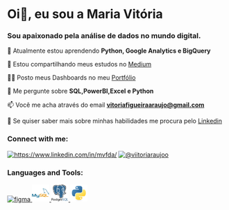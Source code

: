 <h1 align="justified">Oi👋, eu sou a Maria Vitória</h1>
<h3 align="justified">Sou apaixonado pela análise de dados no mundo digital.</h3>

 🌱 Atualmente estou aprendendo **Python, Google Analytics e BigQuery**

 📝 Estou compartilhando meus estudos no  [Medium](https://medium.com/@viitoriaraujoo)

 👨‍💻 Posto meus Dashboards no meu [Portfólio](https://dashboards.digital/p/mariavitoriafda)

 💬 Me pergunte sobre **SQL,PowerBI,Excel e Python**

 📫 Você me acha através do email **vitoriafigueiraaraujo@gmail.com**

 📄 Se quiser saber mais sobre minhas habilidades me procura pelo [Linkedin](https://www.linkedin.com/in/mvfda/)




<h3 align="left">Connect with me:</h3>
<p align="left">
<a href="https://linkedin.com/in/https://www.linkedin.com/in/mvfda/" target="blank"><img align="center" src="https://raw.githubusercontent.com/rahuldkjain/github-profile-readme-generator/master/src/images/icons/Social/linked-in-alt.svg" alt="https://www.linkedin.com/in/mvfda/" height="30" width="40" /></a>
<a href="https://medium.com/@viitoriaraujoo" target="blank"><img align="center" src="https://raw.githubusercontent.com/rahuldkjain/github-profile-readme-generator/master/src/images/icons/Social/medium.svg" alt="@viitoriaraujoo" height="30" width="40" /></a>
</p>

<h3 align="left">Languages and Tools:</h3>
<p align="left"> <a href="https://www.figma.com/" target="_blank" rel="noreferrer"> <img src="https://www.vectorlogo.zone/logos/figma/figma-icon.svg" alt="figma" width="40" height="40"/> </a> <a href="https://www.mysql.com/" target="_blank" rel="noreferrer"> <img src="https://raw.githubusercontent.com/devicons/devicon/master/icons/mysql/mysql-original-wordmark.svg" alt="mysql" width="40" height="40"/> </a> <a href="https://www.postgresql.org" target="_blank" rel="noreferrer"> <img src="https://raw.githubusercontent.com/devicons/devicon/master/icons/postgresql/postgresql-original-wordmark.svg" alt="postgresql" width="40" height="40"/> </a> <a href="https://www.python.org" target="_blank" rel="noreferrer"> <img src="https://raw.githubusercontent.com/devicons/devicon/master/icons/python/python-original.svg" alt="python" width="40" height="40"/> </a> </p>
